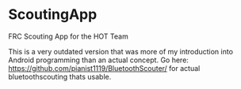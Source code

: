 # ScoutingApp

FRC Scouting App for the HOT Team

This is a very outdated version that was more of my introduction into Android programming than an actual concept. Go here: https://github.com/pianist1119/BluetoothScouter/ for actual bluetoothscouting thats usable.
